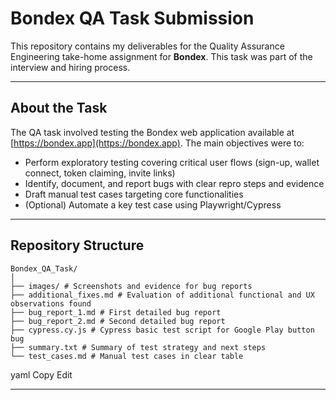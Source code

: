 # Bondex QA Task Submission

This repository contains my deliverables for the Quality Assurance Engineering take-home assignment for **Bondex**. This task was part of the interview and hiring process.

---

## About the Task

The QA task involved testing the Bondex web application available at [https://bondex.app](https://bondex.app). The main objectives were to:

- Perform exploratory testing covering critical user flows (sign-up, wallet connect, token claiming, invite links)
- Identify, document, and report bugs with clear repro steps and evidence
- Draft manual test cases targeting core functionalities
- (Optional) Automate a key test case using Playwright/Cypress

---

## Repository Structure

```
Bondex_QA_Task/
│
├── images/ # Screenshots and evidence for bug reports
├── additional_fixes.md # Evaluation of additional functional and UX observations found
├── bug_report_1.md # First detailed bug report
├── bug_report_2.md # Second detailed bug report
├── cypress.cy.js # Cypress basic test script for Google Play button bug
├── summary.txt # Summary of test strategy and next steps
└── test_cases.md # Manual test cases in clear table
```
yaml
Copy
Edit

---


